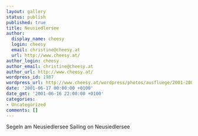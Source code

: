 ```yaml
---
layout: gallery
status: publish
published: true
title: Neusiedlersee
author:
  display_name: cheesy
  login: cheesy
  email: christine@cheesy.at
  url: http://www.cheesy.at/
author_login: cheesy
author_email: christine@cheesy.at
author_url: http://www.cheesy.at/
wordpress_id: 1987
wordpress_url: http://www.cheesy.at/wordpress/photos/ausfluege/2001-2002/2001-06-17/
date: '2001-06-17 00:00:00 +0100'
date_gmt: '2001-06-16 22:00:00 +0100'
categories:
- Uncategorized
comments: []
---
```

<!--:de-->Segeln am Neusiedlersee
<!--:--><!--:en-->Sailing on Neusiedlersee
<!--:-->
